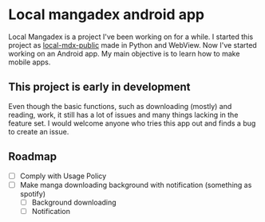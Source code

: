 # Local mangadex android app  
Local Mangadex is a project I've been working on for a while. I started this project as [local-mdx-public](https://github.com/jonasek369/local-mdx-public) made in Python and WebView. Now I've started working on an Android app. My main objective is to learn how to make mobile apps.  
  
## This project is early in development  
Even though the basic functions, such as downloading (mostly) and reading, work, it still has a lot of issues and many things lacking in the feature set. I would welcome anyone who tries this app out and finds a bug to create an issue.

## Roadmap
- [ ] Comply with Usage Policy
- [ ] Make manga downloading background with notification (something as spotify)
  - [ ] Background downloading
  - [ ] Notification